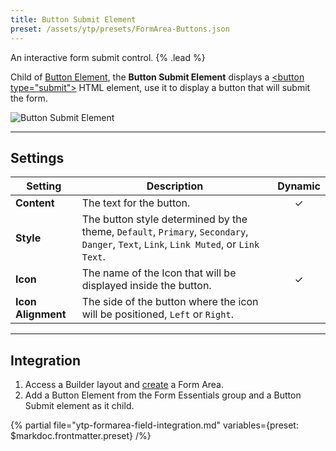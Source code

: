 ```yaml
---
title: Button Submit Element
preset: /assets/ytp/presets/FormArea-Buttons.json
---
```


An interactive form submit control. {% .lead %}

Child of [Button Element](./button), the **Button Submit Element** displays a [\<button type="submit"\>](https://developer.mozilla.org/en-US/docs/Web/HTML/Element/input/submit) HTML element, use it to display a button that will submit the form.

![Button Submit Element](/assets/ytp/forms/fields/button-submit.webp)

---

## Settings

| Setting | Description | Dynamic |
| ------- | ----------- | :-----: |
| **Content** | The text for the button. | &#x2713; |
| **Style** | The button style determined by the theme, `Default`, `Primary`, `Secondary`, `Danger`, `Text`, `Link`, `Link Muted`, or `Link Text`. |
| **Icon** | The name of the Icon that will be displayed inside the button. | &#x2713; |
| **Icon Alignment** | The side of the button where the icon will be positioned, `Left` or `Right`. |

---

## Integration

1. Access a Builder layout and [create](../../setup#creating-a-form) a Form Area.
1. Add a Button Element from the Form Essentials group and a Button Submit element as it child.

{% partial file="ytp-formarea-field-integration.md" variables={preset: $markdoc.frontmatter.preset} /%}
